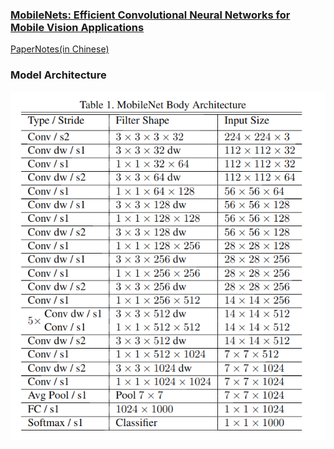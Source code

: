 ### [MobileNets: Efficient Convolutional Neural Networks for Mobile Vision Applications](https://arxiv.org/abs/1704.04861)

[PaperNotes(in Chinese)](https://blog.ddlee.cn/2018/01/04/%E8%AE%BA%E6%96%87%E7%AC%94%E8%AE%B0-MobileNets-Efficient-Convolutional-Neural-Networks-for-Mobile-Vision-Applications/)

### Model Architecture

![mobilenet](mobilenet_arch.png)